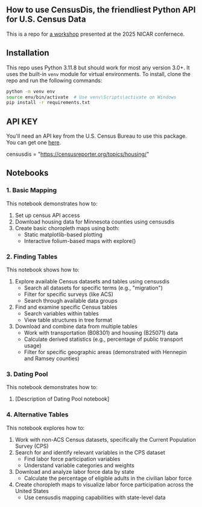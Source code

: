 ## How to use CensusDis, the friendliest Python API for U.S. Census Data

This is a repo for [a workshop](https://schedules.ire.org/nicar-2025/index.html#1056) presented at the 2025 NICAR confernece.


## Installation
This repo uses Python 3.11.8 but should work for most any version 3.0+. It uses the built-in `venv` module for virtual environments. To install, clone the repo and run the following commands:

```bash
python -m venv env
source env/bin/activate  # Use venv\Scripts\activate on Windows
pip install -r requirements.txt
```

## API KEY
You'll need an API key from the U.S. Census Bureau to use this package. You can get one [here](https://api.census.gov/data/key_signup.html).


censusdis = "https://censusreporter.org/topics/housing/"

## Notebooks

### 1. Basic Mapping
This notebook demonstrates how to:
1. Set up census API access
2. Download housing data for Minnesota counties using censusdis
3. Create basic choropleth maps using both:
   - Static matplotlib-based plotting
   - Interactive folium-based maps with explore()

### 2. Finding Tables
This notebook shows how to:
1. Explore available Census datasets and tables using censusdis
   - Search all datasets for specific terms (e.g., "migration")
   - Filter for specific surveys (like ACS)
   - Search through available data groups
2. Find and examine specific Census tables
   - Search variables within tables
   - View table structures in tree format
3. Download and combine data from multiple tables
   - Work with transportation (B08301) and housing (B25071) data
   - Calculate derived statistics (e.g., percentage of public transport usage)
   - Filter for specific geographic areas (demonstrated with Hennepin and Ramsey counties)

### 3. Dating Pool
This notebook demonstrates how to:
1. [Description of Dating Pool notebook]

### 4. Alternative Tables
This notebook explores how to:
1. Work with non-ACS Census datasets, specifically the Current Population Survey (CPS)
2. Search for and identify relevant variables in the CPS dataset
   - Find labor force participation variables
   - Understand variable categories and weights
3. Download and analyze labor force data by state
   - Calculate the percentage of eligible adults in the civilian labor force
4. Create choropleth maps to visualize labor force participation across the United States
   - Use censusdis mapping capabilities with state-level data

